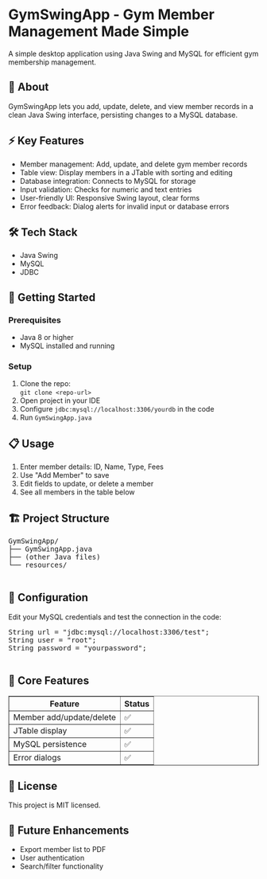 <!DOCTYPE html>
<html lang="en">
<head>
  <meta charset="UTF-8">
  <title>GymSwingApp - README</title>
</head>
<body>
  <h1>GymSwingApp - Gym Member Management Made Simple</h1>

  <p>A simple desktop application using Java Swing and MySQL for efficient gym membership management.</p>

  <h2>📱 About</h2>
  <p>GymSwingApp lets you add, update, delete, and view member records in a clean Java Swing interface, persisting changes to a MySQL database.</p>

  <h2>⚡️ Key Features</h2>
  <ul>
    <li>Member management: Add, update, and delete gym member records</li>
    <li>Table view: Display members in a JTable with sorting and editing</li>
    <li>Database integration: Connects to MySQL for storage</li>
    <li>Input validation: Checks for numeric and text entries</li>
    <li>User-friendly UI: Responsive Swing layout, clear forms</li>
    <li>Error feedback: Dialog alerts for invalid input or database errors</li>
  </ul>

  <h2>🛠 Tech Stack</h2>
  <ul>
    <li>Java Swing</li>
    <li>MySQL</li>
    <li>JDBC</li>
  </ul>

  <h2>🚀 Getting Started</h2>
  <h3>Prerequisites</h3>
  <ul>
    <li>Java 8 or higher</li>
    <li>MySQL installed and running</li>
  </ul>

  <h3>Setup</h3>
  <ol>
    <li>Clone the repo:<br><code>git clone &lt;repo-url&gt;</code></li>
    <li>Open project in your IDE</li>
    <li>Configure <code>jdbc:mysql://localhost:3306/yourdb</code> in the code</li>
    <li>Run <code>GymSwingApp.java</code></li>
  </ol>

  <h2>📋 Usage</h2>
  <ol>
    <li>Enter member details: ID, Name, Type, Fees</li>
    <li>Use "Add Member" to save</li>
    <li>Edit fields to update, or delete a member</li>
    <li>See all members in the table below</li>
  </ol>

  <h2>🏗 Project Structure</h2>
  <pre>
GymSwingApp/
├── GymSwingApp.java
├── (other Java files)
└── resources/
  </pre>

  <h2>🔧 Configuration</h2>
  <p>Edit your MySQL credentials and test the connection in the code:</p>
  <pre>
String url = "jdbc:mysql://localhost:3306/test";
String user = "root";
String password = "yourpassword";
  </pre>

  <h2>🎨 Core Features</h2>
  <table border="1">
    <tr><th>Feature</th><th>Status</th></tr>
    <tr><td>Member add/update/delete</td><td>✅</td></tr>
    <tr><td>JTable display</td><td>✅</td></tr>
    <tr><td>MySQL persistence</td><td>✅</td></tr>
    <tr><td>Error dialogs</td><td>✅</td></tr>
  </table>

  <h2>📝 License</h2>
  <p>This project is MIT licensed.</p>

  <h2>🔮 Future Enhancements</h2>
  <ul>
    <li>Export member list to PDF</li>
    <li>User authentication</li>
    <li>Search/filter functionality</li>
  </ul>
</body>
</html>
